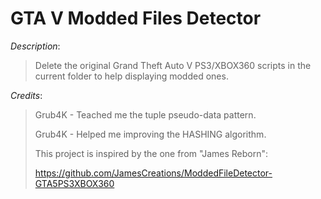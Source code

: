 # GTA V Modded Files Detector

*Description*:
> Delete the original Grand Theft Auto V PS3/XBOX360 scripts in the current folder to help displaying modded ones.
>
>
*Credits*:
> Grub4K - Teached me the tuple pseudo-data pattern.
>
> Grub4K - Helped me improving the HASHING algorithm.
>
> This project is inspired by the one from "James Reborn":
>
> https://github.com/JamesCreations/ModdedFileDetector-GTA5PS3XBOX360
